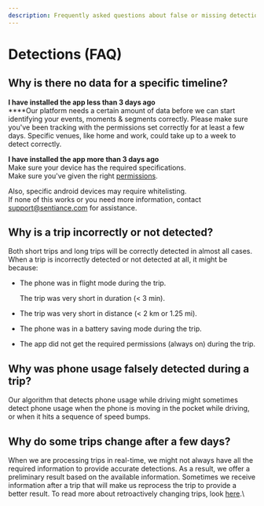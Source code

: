 ```yaml
---
description: Frequently asked questions about false or missing detections.
---
```


# Detections (FAQ)

## Why is there no data for a specific timeline?

**I have installed the app less than 3 days ago**\
****Our platform needs a certain amount of data before we can start identifying your events, moments & segments correctly. Please make sure you've been tracking with the permissions set correctly for at least a few days. Specific venues, like home and work, could take up to a week to detect correctly.

**I have installed the app more than 3 days ago**\
Make sure your device has the required specifications.\
Make sure you've given the right [permissions](../../sdk/getting-started/android-sdk/permissions.md).&#x20;

Also, specific android devices may require whitelisting.\
If none of this works or you need more information, contact [support@sentiance.com](mailto:support@sentiance.com) for assistance.

## **Why is a trip incorrectly or not detected?**

Both short trips and long trips will be correctly detected in almost all cases. When a trip is incorrectly detected or not detected at all, it might be because:

*   The phone was in flight mode during the trip.

    The trip was very short in duration (< 3 min).
* The trip was very short in distance (< 2 km or 1.25 mi).
* The phone was in a battery saving mode during the trip.
* The app did not get the required permissions (always on) during the trip.

## **Why was phone usage falsely detected during a trip?**

Our algorithm that detects phone usage while driving might sometimes detect phone usage when the phone is moving in the pocket while driving, or when it hits a sequence of speed bumps.&#x20;

## **Why do some trips change after a few days?**

When we are processing trips in real-time, we might not always have all the required information to provide accurate detections. As a result, we offer a preliminary result based on the available information. Sometimes we receive information after a trip that will make us reprocess the trip to provide a better result. To read more about retroactively changing trips, look [here](https://www.sentiance.com/2019/07/03/when-context-is-king-time-is-queen/).\
